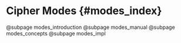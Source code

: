 # Cipher Modes {#modes_index}
@subpage modes_introduction
@subpage modes_manual
@subpage modes_concepts
@subpage modes_impl
